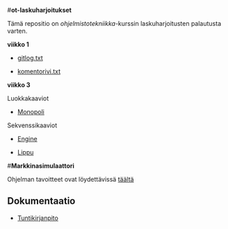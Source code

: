 #__ot-laskuharjoitukset__

Tämä repositio on *ohjelmistotekniikka*-kurssin laskuharjoitusten palautusta varten.

__viikko 1__

- [gitlog.txt](/laskarit/viikko1/gitlog.txt)

- [komentorivi.txt](/laskarit/viikko1/komentorivi.txt)

__viikko 3__

Luokkakaaviot

- [Monopoli](/laskarit/viikko3/Monopoli-Luokkakaavio.png)

Sekvenssikaaviot

- [Engine](/laskarit/viikko3/Engine-sekvenssikaavio-png) 

- [Lippu](/laskarit/viikko3/Lippu-sekvenssikaavio-png) 



#__Markkinasimulaattori__

Ohjelman tavoitteet ovat löydettävissä [täältä](dokumentaatio/määrittelydokumentti.md)

## Dokumentaatio

- [Tuntikirjanpito](dokumentaatio/tuntikirjanpito.md)